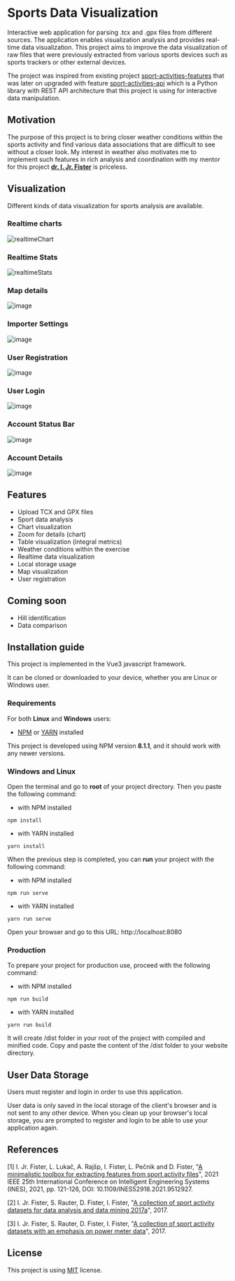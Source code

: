 # Sports Data Visualization

Interactive web application for parsing .tcx and .gpx files from different sources. The application enables visualization analysis and provides real-time data visualization. This project aims to improve the data visualization of raw files that were previously extracted from various sports devices such as sports trackers or other external devices. 

The project was inspired from existing project <a href="https://github.com/firefly-cpp/sport-activities-features">sport-activities-features</a> that was later on upgraded with feature <a href="https://github.com/alenrajsp/sport-activities-features-api">sport-activities-api</a> which is a Python library with REST API architecture that this project is using for interactive data manipulation.

## Motivation

The purpose of this project is to bring closer weather conditions within the sports activity and find various data associations that are difficult to see without a closer look. My interest in weather also motivates me to implement such features in rich analysis and coordination with my mentor for this project <b>[dr. I. Jr. Fister](http://www.iztok-jr-fister.eu/)</b> is priceless.
## Visualization

Different kinds of data visualization for sports analysis are available.

### Realtime charts

![realtimeChart](https://user-images.githubusercontent.com/59646470/157679524-369ef174-0d1a-4308-adea-fbe123484887.gif)

### Realtime Stats

![realtimeStats](https://user-images.githubusercontent.com/59646470/157680109-74bc3fba-3294-44ac-9174-2180a567c33d.gif)

### Map details

![image](https://user-images.githubusercontent.com/59646470/157743120-b19e256b-31cb-4bb8-8eec-bef9d1b90a09.png)

### Importer Settings

![image](https://user-images.githubusercontent.com/59646470/156993617-6f4ebe5a-d1e1-4022-a104-bd068239d275.png)

### User Registration

![image](https://user-images.githubusercontent.com/59646470/157900695-3132140e-089c-4959-8059-0b0b7396d994.png)

### User Login

![image](https://user-images.githubusercontent.com/59646470/157900521-572e7576-53a9-4563-b96e-4ad4d501ee8f.png)

### Account Status Bar

![image](https://user-images.githubusercontent.com/59646470/157900796-30290d0b-0fa0-4286-9fed-e5070f60b17e.png)

### Account Details

![image](https://user-images.githubusercontent.com/59646470/157900869-ba368f5c-c8c9-41ca-bfa8-bcc7aed80fa2.png)

## Features

- Upload TCX and GPX files
- Sport data analysis
- Chart visualization
- Zoom for details (chart)
- Table visualization (integral metrics)
- Weather conditions within the exercise
- Realtime data visualization
- Local storage usage
- Map visualization
- User registration

## Coming soon

- Hill identification
- Data comparison

## Installation guide

This project is implemented in the Vue3 javascript framework. 

It can be cloned or downloaded to your device, whether you are Linux or Windows user.

### Requirements

For both <b>Linux</b> and <b>Windows</b> users:

- <a href="https://www.npmjs.com/">NPM</a> or <a href="https://yarnpkg.com/">YARN</a> installed

This project is developed using NPM version <b>8.1.1</b>, and it should work with any newer versions.

### Windows and Linux

Open the terminal and go to <b>root</b> of your project directory. Then you paste the following command:

- with NPM installed

```
npm install
```

- with YARN installed

```
yarn install
```

When the previous step is completed, you can <b>run</b> your project with the following command:

- with NPM installed

```
npm run serve
```

- with YARN installed

```
yarn run serve
```

Open your browser and go to this URL: http://localhost:8080

### Production

To prepare your project for production use, proceed with the following command:

- with NPM installed

```
npm run build
```

- with YARN installed

```
yarn run build
```

It will create /dist folder in your root of the project with compiled and minified code. Copy and paste the content of the /dist folder to your website directory.

## User Data Storage

Users must register and login in order to use this application.

User data is only saved in the local storage of the client's browser and is not sent to any other device. When you clean up your browser's local storage, you are prompted to register and login to be able to use your application again.

## References

[1] I. Jr. Fister, L. Lukač, A. Rajšp, I. Fister, L. Pečnik and D. Fister, "[A minimalistic toolbox for extracting features from sport activity files](http://iztok-jr-fister.eu/static/publications/294.pdf)", 2021 IEEE 25th International Conference on Intelligent Engineering Systems (INES), 2021, pp. 121-126, DOI: 10.1109/INES52918.2021.9512927.

[2] I. Jr. Fister, S. Rauter, D. Fister, I. Fister, "[A collection of sport activity datasets for data analysis and data mining 2017a](https://academictorrents.com/details/f2221a292540ff3e6c85025754f775361c7cd886)", 2017.

[3] I. Jr. Fister, S. Rauter, D. Fister, I. Fister, "[A collection of sport activity datasets with an emphasis on power meter data](https://academictorrents.com/details/bf76b193960a96a683f9c2afde70acab9d3d757d)", 2017.
## License

This project is using <a href="https://choosealicense.com/licenses/mit/">MIT</a> license.
